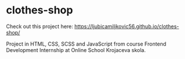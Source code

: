 # clothes-shop

Check out this project here: https://ljubicamiljkovic56.github.io/clothes-shop/

Project in HTML, CSS, SCSS and JavaScript from course Frontend Development Internship at Online School Krojaceva skola.
